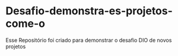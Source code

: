 # Desafio-demonstra-es-projetos-come-o
Esse Repositório foi criado para demonstrar o desafio DIO de novos projetos
